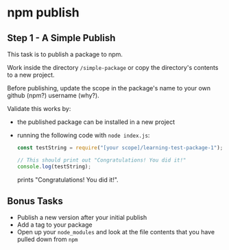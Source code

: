 # npm publish

## Step 1 - A Simple Publish

This task is to publish a package to npm. 

Work inside the directory `/simple-package` or copy the directory's contents to a new project. 

Before publishing, update the scope in the package's name to your own github (npm?) username (why?).

Validate this works by: 
* the published package can be installed in a new project
* running the following code with `node index.js`: 
 
    ```index.js
    const testString = require("[your scope]/learning-test-package-1");
    
    // This should print out "Congratulations! You did it!"
    console.log(testString);
    ```
    
    prints "Congratulations! You did it!".
    

## Bonus Tasks

- Publish a new version after your initial publish
- Add a tag to your package
- Open up your `node_modules` and look at the file contents that you have pulled down from `npm`
